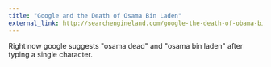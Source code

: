 ```yaml
---
title: "Google and the Death of Osama Bin Laden"
external_link: http://searchengineland.com/google-the-death-of-obama-bin-laden-75346
---
```

Right now google suggests "osama dead" and "osama bin laden" after typing a
single character.


